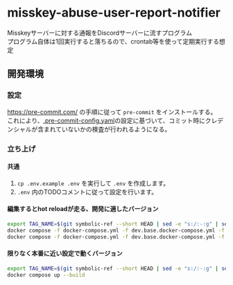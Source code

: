 # misskey-abuse-user-report-notifier
Misskeyサーバーに対する通報をDiscordサーバーに流すプログラム  
プログラム自体は1回実行すると落ちるので、crontab等を使って定期実行する想定

## 開発環境

### 設定

<https://pre-commit.com/> の手順に従って `pre-commit` をインストールする。  
これにより、[.pre-commit-config.yaml](.pre-commit-config.yaml)の設定に基づいて、コミット時にクレデンシャルが含まれていないかの検査が行われるようになる。

### 立ち上げ

#### 共通

1. `cp .env.example .env` を実行して `.env` を作成します。
2. `.env` 内のTODOコメントに従って設定を行います。

#### 編集するとhot reloadが走る、開発に適したバージョン

```sh
export TAG_NAME=$(git symbolic-ref --short HEAD | sed -e "s:/:-:g" | sed -e "s/^main$/latest/g")
docker compose -f docker-compose.yml -f dev.base.docker-compose.yml -f dev.docker-compose.yml build
docker compose -f docker-compose.yml -f dev.base.docker-compose.yml -f dev.docker-compose.yml watch
```

#### 限りなく本番に近い設定で動くバージョン

```sh
export TAG_NAME=$(git symbolic-ref --short HEAD | sed -e "s:/:-:g" | sed -e "s/^main$/latest/g")
docker compose up --build
```
